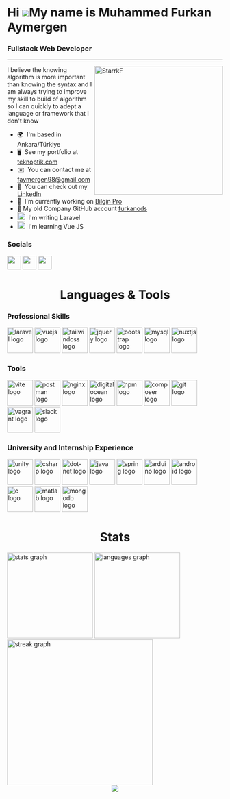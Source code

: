 Hi ![](https://user-images.githubusercontent.com/18350557/176309783-0785949b-9127-417c-8b55-ab5a4333674e.gif)My name is Muhammed Furkan Aymergen
================================================================================================================================================

### Fullstack Web Developer
-----------------------
<img align="right" alt="StarrkF" height="300"  src="https://i.pinimg.com/originals/bd/e9/7a/bde97a2bb426f625fc9810ab662b74b3.gif">

I believe the knowing algorithm is more important than knowing the syntax and I am always trying to improve my skill to build of algorithm so I can quickly to adept a language or framework that I don't know

* 🌍  I'm based in Ankara/Türkiye
* 🖥️  See my portfolio at [teknoptik.com](http://teknoptik.com)
* ✉️  You can contact me at [faymergen98@gmail.com](mailto:faymergen98@gmail.com)
* ️💼  You can check out my [LinkedIn](https://www.linkedin.com/in/muhammed-furkan-aymergen-25646b174/)
* 🚀  I'm currently working on [Bilgin Pro](https://bilgin.pro/tr)
* 🏢  My old Company GitHub account [furkanods](https://github.com/furkanods)
*  <img src="https://cdn.simpleicons.org/laravel/FF2D20" height="18" alt="vuejs logo"  />  I'm writing Laravel 
*  <img src="https://cdn.jsdelivr.net/gh/devicons/devicon/icons/vuejs/vuejs-original.svg" height="18" alt="vuejs logo"  />  I'm learning Vue JS
### Socials
<p align="left"> <a href="https://www.github.com/StarrkF" target="_blank" rel="noreferrer"><img src="https://raw.githubusercontent.com/danielcranney/readme-generator/main/public/icons/socials/github-dark.svg" width="32" height="32" /></a> <a href="https://www.linkedin.com/in/muhammed-furkan-aymergen-25646b174/" target="_blank" rel="noreferrer"><img src="https://raw.githubusercontent.com/danielcranney/readme-generator/main/public/icons/socials/linkedin.svg" width="32" height="32" /></a> <a href="https://www.stackoverflow.com/users/16917642/starrk" target="_blank" rel="noreferrer"><img src="https://raw.githubusercontent.com/danielcranney/readme-generator/main/public/icons/socials/stackoverflow.svg" width="32" height="32" /></a></p>

###

<h1 align="center">Languages & Tools</h1>

### Professional Skills
<div align="left">
  <img src="https://skillicons.dev/icons?i=laravel" height="60" alt="laravel logo"  />
  <img src="https://skillicons.dev/icons?i=vue" height="60" alt="vuejs logo"  />
  <img src="https://skillicons.dev/icons?i=tailwind" height="60" alt="tailwindcss logo"  />
  <img src="https://skillicons.dev/icons?i=jquery" height="60" alt="jquery logo"  />
  <img src="https://skillicons.dev/icons?i=bootstrap" height="60" alt="bootstrap logo"  />
  <img src="https://skillicons.dev/icons?i=mysql" height="60" alt="mysql logo"  />
  <img src="https://skillicons.dev/icons?i=nuxtjs" height="60" alt="nuxtjs logo"  />
</div>

### Tools
<div align="left">
  <img src="https://skillicons.dev/icons?i=vite" height="60" alt="vite logo"  />
  <img src="https://skillicons.dev/icons?i=postman" height="60" alt="postman logo"  />
  <img src="https://cdn.simpleicons.org/nginx/009639" height="60" alt="nginx logo"  />
  <img src="https://cdn.jsdelivr.net/gh/devicons/devicon/icons/digitalocean/digitalocean-original.svg" height="60" alt="digitalocean logo"  />
  <img src="https://cdn.jsdelivr.net/gh/devicons/devicon/icons/npm/npm-original-wordmark.svg" height="60" alt="npm logo"  />
  <img src="https://cdn.simpleicons.org/composer/885630" height="60" alt="composer logo"  />
  <img src="https://cdn.simpleicons.org/git/F05032" height="60" alt="git logo"  />
  <img src="https://cdn.jsdelivr.net/gh/devicons/devicon/icons/vagrant/vagrant-original.svg" height="60" alt="vagrant logo"  />
  <img src="https://cdn.jsdelivr.net/gh/devicons/devicon/icons/slack/slack-original.svg" height="60" alt="slack logo"  />
</div>
  
### University and Internship Experience

<div align="left">
  <img src="https://cdn.simpleicons.org/unity/FFFFFF" height="60" alt="unity logo"  />
  <img src="https://skillicons.dev/icons?i=cs" height="60" alt="csharp logo"  />
  <img src="https://skillicons.dev/icons?i=dotnet" height="60" alt="dot-net logo"  />
  <img src="https://skillicons.dev/icons?i=java" height="60" alt="java logo"  />
  <img src="https://skillicons.dev/icons?i=spring" height="60" alt="spring logo"  />
  <img src="https://skillicons.dev/icons?i=arduino" height="60" alt="arduino logo"  />
  <img src="https://cdn.simpleicons.org/android/3DDC84" height="60" alt="android logo"  />
  <img src="https://cdn.jsdelivr.net/gh/devicons/devicon/icons/c/c-original.svg" height="60" alt="c logo"  />
  <img src="https://cdn.jsdelivr.net/gh/devicons/devicon/icons/matlab/matlab-original.svg" height="60" alt="matlab logo"  />
  <img src="https://skillicons.dev/icons?i=mongodb" height="60" alt="mongodb logo"  />
</div>

###

<h1 align="center">Stats</h1>

<div align="left">
  <img src="https://github-readme-stats.vercel.app/api?username=StarrkF&hide_title=false&hide_rank=false&show_icons=true&include_all_commits=true&count_private=true&disable_animations=false&theme=nightowl&locale=en&hide_border=true&order=1" height="200" alt="stats graph"  />
  <img src="https://github-readme-stats.vercel.app/api/top-langs?username=StarrkF&locale=en&hide_title=false&layout=compact&card_width=320&langs_count=12&theme=nightowl&hide_border=true&order=2" height="200" alt="languages graph"  />
   <img src="https://streak-stats.demolab.com?user=StarrkF&locale=en&mode=daily&theme=nightowl&hide_border=true&border_radius=5&order=3" height="340" alt="streak graph"  />

<div align="center">
  <img src="https://profile-counter.glitch.me/StarrkF/count.svg?"  />
</div>

